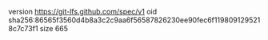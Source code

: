 version https://git-lfs.github.com/spec/v1
oid sha256:86565f3560d4b8a3c2c9aa6f56587826230ee90fec6f1198091295218c7c73f1
size 665
